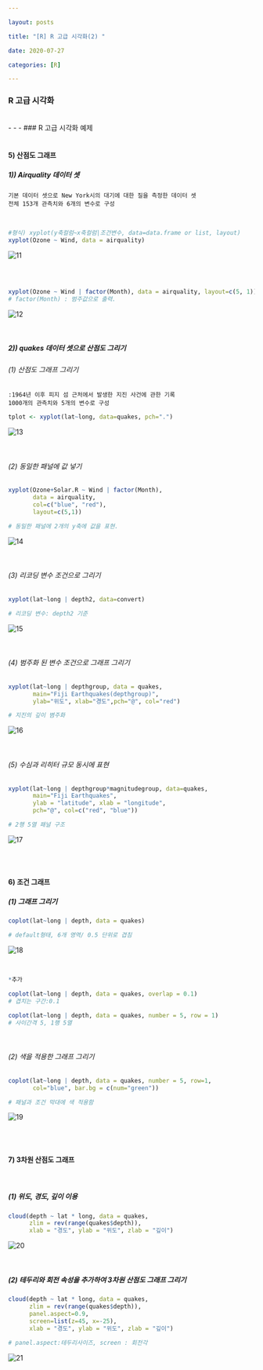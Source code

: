 ```yaml
---

layout: posts

title: "[R] R 고급 시각화(2) "

date: 2020-07-27

categories: [R]

---
```

### R 고급 시각화

<br>
- - -
### R 고급 시각화 예제
<br>
<br>
<h4>5) 산점도 그래프</h4>


<h5>1)) Airquality 데이터 셋 </h5>

~~~
기본 데이터 셋으로 New York시의 대기에 대한 질을 측정한 데이터 셋
전체 153개 관측치와 6개의 변수로 구성 
~~~

<br>


~~~R
#형식) xyplot(y축컬럼~x축컬럼|조건변수, data=data.frame or list, layout)
xyplot(Ozone ~ Wind, data = airquality)
~~~

![11](https://user-images.githubusercontent.com/67821750/88476645-fada7c00-cf74-11ea-8950-62a98a9cdb57.png)

<br>

~~~R

xyplot(Ozone ~ Wind | factor(Month), data = airquality, layout=c(5, 1))
# factor(Month) : 범주값으로 출력.

~~~

![12](https://user-images.githubusercontent.com/67821750/88476660-307f6500-cf75-11ea-979f-c458d5afb494.png)

<br>
<h5>2)) quakes 데이터 셋으로 산점도 그리기</h5>

<h6>(1) 산점도 그래프 그리기</h6>

~~~
:1964년 이후 피지 섬 근처에서 발생한 지진 사건에 관한 기록
1000개의 관측치와 5개의 변수로 구성
~~~

~~~R
tplot <- xyplot(lat~long, data=quakes, pch=".")
~~~

![13](https://user-images.githubusercontent.com/67821750/88476704-8e13b180-cf75-11ea-8d01-4d66708cf93d.png)

<br>
<h6>(2) 동일한 패널에 값 넣기 </h6>

~~~R
xyplot(Ozone+Solar.R ~ Wind | factor(Month),
       data = airquality,
       col=c("blue", "red"),
       layout=c(5,1))

# 동일한 패널에 2개의 y축에 값을 표현.

~~~

![14](https://user-images.githubusercontent.com/67821750/88476751-e9de3a80-cf75-11ea-897b-045d033e1497.png)

<br>
<h6>(3) 리코딩 변수 조건으로 그리기 </h6>

~~~R
xyplot(lat~long | depth2, data=convert)

# 리코딩 변수: depth2 기준
~~~

![15](https://user-images.githubusercontent.com/67821750/88476781-1bef9c80-cf76-11ea-9275-6c55a33bc010.png)

<br>
<h6>(4) 범주화 된 변수 조건으로 그래프 그리기</h6>

~~~R
xyplot(lat~long | depthgroup, data = quakes, 
       main="Fiji Earthquakes(depthgroup)", 
       ylab="위도", xlab="경도",pch="@", col="red")

# 지진의 깊이 볌주화
~~~

![16](https://user-images.githubusercontent.com/67821750/88476807-5822fd00-cf76-11ea-8106-8da39485ed17.png)

<br>
<h6>(5) 수심과 리히터 규모 동시에 표현</h6>

~~~R
xyplot(lat~long | depthgroup*magnitudegroup, data=quakes,
       main="Fiji Earthquakes",
       ylab = "latitude", xlab = "longitude",
       pch="@", col=c("red", "blue"))

# 2행 5열 패널 구조
~~~

![17](https://user-images.githubusercontent.com/67821750/88476826-86084180-cf76-11ea-97ff-0be5efad0e01.png)

<br>
<br>

<h4>6) 조건 그래프</h4>

<h5>(1) 그래프 그리기</h5>

~~~R
coplot(lat~long | depth, data = quakes)

# default형태, 6개 영역/ 0.5 단위로 겹침
~~~


![18](https://user-images.githubusercontent.com/67821750/88476886-cbc50a00-cf76-11ea-8ab5-eb30a8b30be3.png)

<br>

~~~R
*추가

coplot(lat~long | depth, data = quakes, overlap = 0.1)
# 겹치는 구간:0.1

coplot(lat~long | depth, data = quakes, number = 5, row = 1)
# 사이간격 5, 1행 5열
~~~

<br>

<h6>(2) 색을 적용한 그래프 그리기</h6>

~~~R
coplot(lat~long | depth, data = quakes, number = 5, row=1,
       col="blue", bar.bg = c(num="green"))

# 패널과 조건 막대에 색 적용함
~~~


![19](https://user-images.githubusercontent.com/67821750/88476958-35ddaf00-cf77-11ea-9f2b-09df496ba3f6.png)


<br>
<br>

<h4>7) 3차원 산점도 그래프</h4>

<br>


<h5>(1) 위도, 경도, 깊이 이용 </h5>

~~~R
cloud(depth ~ lat * long, data = quakes,
      zlim = rev(range(quakes$depth)),
      xlab = "경도", ylab = "위도", zlab = "깊이")

~~~

![20](https://user-images.githubusercontent.com/67821750/88477179-c36dce80-cf78-11ea-9c74-1ffa8a7db2fd.png)

<br>


<h5>(2) 테두리와 회전 속성을 추가하여 3차원 산점도 그래프 그리기 </h5>

~~~R
cloud(depth ~ lat * long, data = quakes, 
      zlim = rev(range(quakes$depth)), 
      panel.aspect=0.9, 
      screen=list(z=45, x=-25), 
      xlab = "경도", ylab = "위도", zlab = "깊이")
      
# panel.aspect:테두리사이즈, screen : 회전각

~~~

![21](https://user-images.githubusercontent.com/67821750/88477202-ec8e5f00-cf78-11ea-8f1c-9e4adc15ac2c.png)

<br>

<br>
